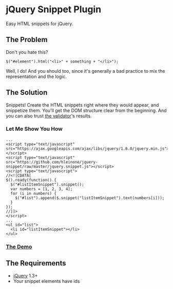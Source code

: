 # jQuery Snippet Plugin
Easy HTML snippets for jQuery.

## The Problem
Don't you hate this?

    $("#element").html("<li>" + something + "</li>");

Well, I do! And you should too, since it's generally a bad practice to mix the representation and the logic.

## The Solution
Snippets! Create the HTML snippets right where they would appear, and snippetize them. You'll get the DOM structure clear from the beginning. And you can also trust [the validator](http://validator.w3.org/)'s results.
### Let Me Show You How

    ...
    <script type="text/javascript" src="https://ajax.googleapis.com/ajax/libs/jquery/1.6.0/jquery.min.js"></script>
    <script type="text/javascript" src="https://github.com/hleinone/jquery-snippet/raw/master/jquery.snippet.js"></script>
    <script type="text/javascript">
    //<![CDATA[
    $().ready(function() {
      $("#listItemSnippet").snippet();
      var numbers = [1, 2, 3, 4];
      for (i in numbers) {
        $("#list").append($.snippet("listItemSnippet").text(numbers[i]));
      }
    });
    //]]>
    </script>
    ...
    <ul id="list">
      <li id="listItemSnippet"></li>
    </ul>

### [The Demo](http://jsfiddle.net/hleinone/teAZE/)

## The Requirements
* [jQuery](http://jquery.com/) 1.3+
* Your snippet elements have ids

